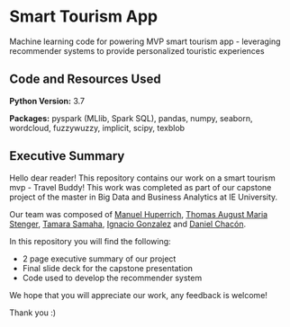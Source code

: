 # Smart Tourism App
Machine learning code for powering MVP smart tourism app - leveraging recommender systems to provide personalized touristic experiences

## Code and Resources Used
**Python Version:** 3.7

**Packages:** pyspark (MLlib, Spark SQL), pandas, numpy, seaborn, wordcloud, fuzzywuzzy, implicit, scipy, texblob

## Executive Summary 

Hello dear reader! This repository contains our work on a smart tourism mvp - Travel Buddy! This work was completed as part of our capstone project of the master in Big Data and Business Analytics at IE University.

Our team was composed of [Manuel Huperrich](https://github.com/Hupperich-Manuel/Hupperich-Manuel), [Thomas August Maria Stenger](https://github.com/ThomasStenger/ThomasStenger), [Tamara Samaha](https://www.linkedin.com/in/tamarasamaha/), [Ignacio Gonzalez](https://www.linkedin.com/in/ignacio-gonzalez-granero/) and [Daniel Chacón](https://www.linkedin.com/in/daniel-chac%C3%B3n-3083b6199/). 

In this repository you will find the following: 

- 2 page executive summary of our project
- Final slide deck for the capstone presentation
- Code used to develop the recommender system 

We hope that you will appreciate our work, any feedback is welcome!

Thank you :)
